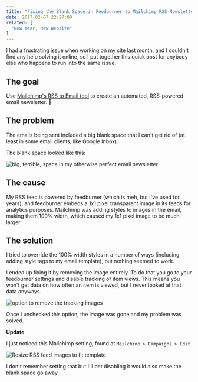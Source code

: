 ```yaml
---
title: "Fixing the Blank Space in Feedburner to Mailchimp RSS Newsletters"
date: 2017-02-07 22:27:00
related: [
  "New Year, New Website"
]
---
```


I had a frustrating issue when working on my site last month, and I couldn't find any help solving it online, so I put together this quick post for anybody else who happens to run into the same issue.

## The goal

Use [Mailchimp's RSS to Email tool](https://mailchimp.com/features/rss-to-email/) to create an automated, RSS-powered email newsletter. 💪

## The problem

The emails being sent included a big blank space that I can't get rid of (at least in some email clients, like Google Inbox).

The blank space looked like this:

![big, terrible, space in my otherwise perfect email newsletter]({{site.url}}/assets/images/blank-space-bug-1.png)

## The cause

My RSS feed is powered by feedburner (which is meh, but I've used for years), and feedburner embeds a 1x1 pixel transparent image in its feeds for analytics purposes. Mailchimp was adding styles to images in the email, making them 100% width, which caused my 1x1 pixel image to be much larger.

## The solution

I tried to override the 100% width styles in a number of ways (including adding style tags to my email template), but nothing seemed to work.

I ended up fixing it by removing the image entirely. To do that you go to your feedburner settings and disable tracking of item views. This means you won't get data on how often an item is viewed, but I never looked at that data anyways.

![option to remove the tracking images]({{site.url}}/assets/images/blank-space-bug-2.png)

Once I unchecked this option, the image was gone and my problem was solved.

**Update**

I just noticed this Mailchimp setting, found at `Mailchimp > Campaigns > Edit`

![Resize RSS feed images to fit template]({{site.url}}/assets/images/blank-space-bug-3.png)

I don't remember setting that but I'll bet disabling it would also make the blank space go away.
